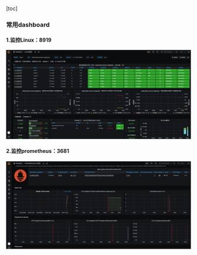 [toc]

### 常用dashboard

#### 1.监控Linux：8919

![](./imgs/dashboard_linux_01.png)

#### 2.监控prometheus：3681

![](./imgs/dashboard_prometheus_01.png)

